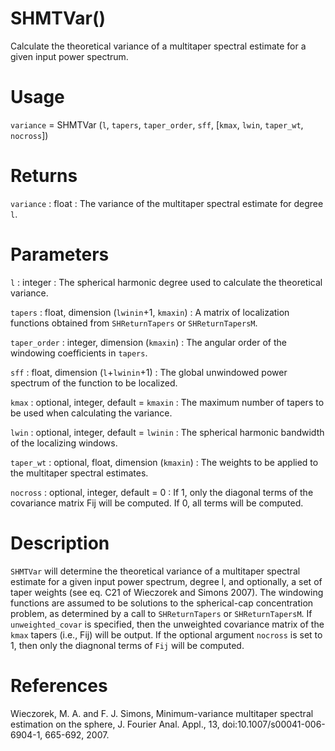 # SHMTVar()

Calculate the theoretical variance of a multitaper spectral estimate for a given input power spectrum.

# Usage

`variance` = SHMTVar (`l`, `tapers`, `taper_order`, `sff`, [`kmax`, `lwin`, `taper_wt`, `nocross`])

# Returns

`variance` : float
:   The variance of the multitaper spectral estimate for degree `l`.

# Parameters

`l` : integer
:   The spherical harmonic degree used to calculate the theoretical variance.

`tapers` : float, dimension (`lwinin`+1, `kmaxin`)
:   A matrix of localization functions obtained from `SHReturnTapers` or `SHReturnTapersM`.

`taper_order` : integer, dimension (`kmaxin`)
:   The angular order of the windowing coefficients in `tapers`.

`sff` : float, dimension (`l`+`lwinin`+1)
:   The global unwindowed power spectrum of the function to be localized.

`kmax` : optional, integer, default = `kmaxin`
:   The maximum number of tapers to be used when calculating the variance.

`lwin` : optional, integer, default = `lwinin`
:   The spherical harmonic bandwidth of the localizing windows.

`taper_wt` : optional, float, dimension (`kmaxin`)
:   The weights to be applied to the multitaper spectral estimates.

`nocross` : optional, integer, default = 0
:   If 1, only the diagonal terms of the covariance matrix Fij will be computed. If 0, all terms will be computed.

# Description

`SHMTVar` will determine the theoretical variance of a multitaper spectral estimate for a given input power spectrum, degree l, and optionally, a set of taper weights (see eq. C21 of Wieczorek and Simons 2007). The windowing functions are assumed to be solutions to the spherical-cap concentration problem, as determined by a call to `SHReturnTapers` or `SHReturnTapersM`. If `unweighted_covar` is specified, then the unweighted covariance matrix of the `kmax` tapers (i.e., Fij) will be output. If the optional argument `nocross` is set to 1, then only the diagnonal terms of `Fij` will be computed.

# References

Wieczorek, M. A. and F. J. Simons, Minimum-variance multitaper spectral estimation on the sphere, J. Fourier Anal. Appl., 13, doi:10.1007/s00041-006-6904-1, 665-692, 2007.
